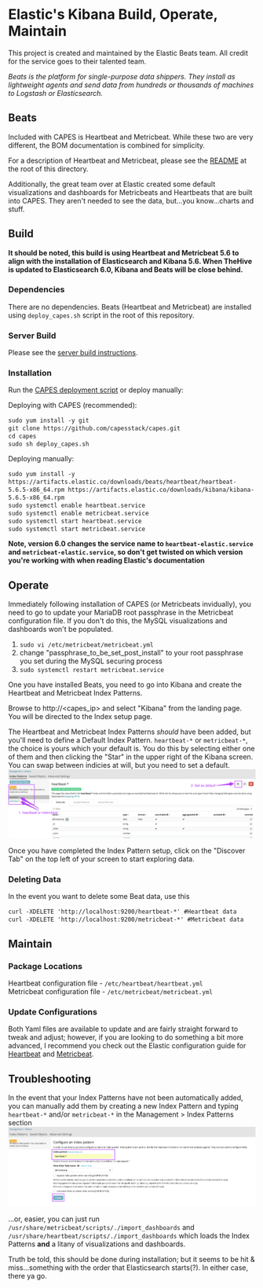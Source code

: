 # Elastic's Kibana Build, Operate, Maintain
This project is created and maintained by the Elastic Beats team. All credit for the service goes to their talented team.

_Beats is the platform for single-purpose data shippers. They install as lightweight agents and send data from hundreds or thousands of machines to Logstash or Elasticsearch._

## Beats
Included with CAPES is Heartbeat and Metricbeat. While these two are very different, the BOM documentation is combined for simplicity.

For a description of Heartbeat and Metricbeat, please see the [README](README.md) at the root of this directory.

Additionally, the great team over at Elastic created some default visualizations and dashboards for Metricbeats and Heartbeats that are built into CAPES. They aren't needed to see the data, but...you know...charts and stuff.

## Build
**It should be noted, this build is using Heartbeat and Metricbeat 5.6 to align with the installation of Elasticsearch and Kibana 5.6. When TheHive is updated to Elasticsearch 6.0, Kibana and Beats will be close behind.**

### Dependencies
There are no dependencies. Beats (Heartbeat and Metricbeat) are installed using `deploy_capes.sh` script in the root of this repository.

### Server Build
Please see the [server build instructions](../docs/README.md#build-your-os).

### Installation
Run the [CAPES deployment script](../deploy_capes.sh) or deploy manually:

Deploying with CAPES (recommended):
```
sudo yum install -y git
git clone https://github.com/capesstack/capes.git
cd capes
sudo sh deploy_capes.sh
```
Deploying manually:
```
sudo yum install -y https://artifacts.elastic.co/downloads/beats/heartbeat/heartbeat-5.6.5-x86_64.rpm https://artifacts.elastic.co/downloads/kibana/kibana-5.6.5-x86_64.rpm
sudo systemctl enable heartbeat.service
sudo systemctl enable metricbeat.service
sudo systemctl start heartbeat.service
sudo systemctl start metricbeat.service
```
**Note, version 6.0 changes the service name to `heartbeat-elastic.service` and `metricbeat-elastic.service`, so don't get twisted on which version you're working with when reading Elastic's documentation**

## Operate
Immediately following installation of CAPES (or Metricbeats invidually), you need to go to update your MariaDB root passphrase in the Metricbeat configuration file. If you don't do this, the MySQL visualizations and dashboards won't be populated.  
1. `sudo vi /etc/metricbeat/metricbeat.yml`
1. change "passphrase_to_be_set_post_install" to your root passphrase you set during the MySQL securing process
1. `sudo systemctl restart metricbeat.service`

One you have installed Beats, you need to go into Kibana and create the Heartbeat and Metricbeat Index Patterns.

Browse to http://<capes_ip> and select "Kibana" from the landing page. You will be directed to the Index setup page.

The Heartbeat and Metricbeat Index Patterns _should_ have been added, but you'll need to define a Default Index Pattern. `heartbeat-*` or `metricbeat-*`, the choice is yours which your default is. You do this by selecting either one of them and then clicking the "Star" in the upper right of the Kibana screen. You can swap between indicies at will, but you need to set a default.
![beats_set_default](img/beats_set_default.png)  

Once you have completed the Index Pattern setup, click on the "Discover Tab" on the top left of your screen to start exploring data.

### Deleting Data
In the event you want to delete some Beat data, use this
```
curl -XDELETE 'http://localhost:9200/heartbeat-*' #Heartbeat data
curl -XDELETE 'http://localhost:9200/metricbeat-*' #Metricbeat data
```

## Maintain

### Package Locations
Heartbeat configuration file - `/etc/heartbeat/heartbeat.yml`  
Metricbeat configuration file - `/etc/metricbeat/metricbeat.yml`

### Update Configurations
Both Yaml files are available to update and are fairly straight forward to tweak and adjust; however, if you are looking to do something a bit more advanced, I recommend you check out the Elastic configuration guide for [Heartbeat](https://www.elastic.co/guide/en/beats/heartbeat/5.6/heartbeat-getting-started.html) and [Metricbeat](https://www.elastic.co/guide/en/beats/metricbeat/5.6/metricbeat-getting-started.html).

## Troubleshooting
In the event that your Index Patterns have not been automatically added, you can manually add them by creating a new Index Pattern and typing `heartbeat-*` and/or `metricbeat-*` in the Management > Index Patterns section
![beats_setup](img/beats_setup.png)    

...or, easier, you can just run `/usr/share/metricbeat/scripts/./import_dashboards` and `/usr/share/heartbeat/scripts/./import_dashboards` which loads the Index Patterns **and** a litany of visualizations and dashboards.

Truth be told, this should be done during installation; but it seems to be hit & miss...something with the order that Elasticsearch starts(?). In either case, there ya go.
